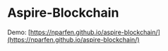 # Aspire-Blockchain
Demo: [https://nparfen.github.io/aspire-blockchain/](https://nparfen.github.io/aspire-blockchain/)
